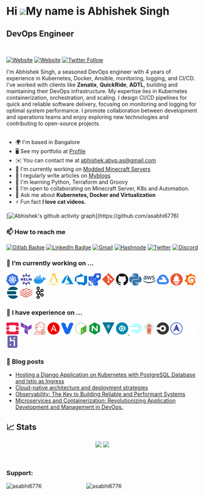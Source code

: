 Hi ![](https://user-images.githubusercontent.com/18350557/176309783-0785949b-9127-417c-8b55-ab5a4333674e.gif)My name is Abhishek Singh
======================================================================================================================================

DevOps Engineer
---------------
<br>

[![Website](https://img.shields.io/website?label=iamabhishek.me&style=for-the-badge&url=https%3A%2F%2Fiamabhishek.me)](https://www.iamabhishek.me)
[![Website](https://img.shields.io/website?label=blogs.iamabhishek.me&style=for-the-badge&url=https%3A%2F%2Fblogs.iamabhishek.me)](https://blogs.iamabhishek.me)
[![Twitter Follow](https://img.shields.io/twitter/follow/asabhi6776?color=1DA1F2&logo=twitter&style=for-the-badge)](https://twitter.com/intent/follow?original_referer=https%3A%2F%2Fgithub.com%2Fasabhi6776&screen_name=asabhi6776)


I'm Abhishek Singh, a seasoned DevOps engineer with 4 years of experience in Kubernetes, Docker, Ansible, monitoring, logging, and CI/CD. I've worked with clients like **Zenatix**, **QuickRide**, **ADTL**, building and maintaining their DevOps infrastructure. My expertise lies in Kubernetes containerization, orchestration, and scaling. I design CI/CD pipelines for quick and reliable software delivery, focusing on monitoring and logging for optimal system performance. I promote collaboration between development and operations teams and enjoy exploring new technologies and contributing to open-source projects.
<br>
<br>

*   🌍  I'm based in Bangalore
*   🖥️  See my portfolio at [Profile](http://iamabhishek.me)
*   ✉️   You can contact me at [abhishek.abvp.as@gmail.com](mailto:abhishek.abvp.as@gmail.com)
*   🚀  I'm currently working on [Modded Minecraft Servers](http://github.com/asabhi6776/minecraft_server.git)
*   📝  I regularly write articles on [Myblogs](https://blogs.iamabhishek.me)
*   🧠  I'm learning Python, Terraform and Groovy
*   🤝  I'm open to collaborating on Minecraft Server, K8s and Automation.
*   💬  Ask me about **Kubernetes, Docker and Virtualization**
*   ⚡  Fun fact **I love cat videos.**

[![Abhishek's github activity graph](https://github-readme-activity-graph.vercel.app/graph?username=asabhi6776&theme=github-compact&area=true&hide_border=true#gh-dark-mode-only")](https://github.com/asabhi6776)

### 📫 How to reach me
[![Gitlab Badge](https://img.shields.io/badge/GitLab-330F63?style=for-the-badge&logo=gitlab&logoColor=white)](https://gitlab.com/as_abhi6776)
[![LinkedIn Badge](https://img.shields.io/badge/LinkedIn-0077B5?style=for-the-badge&logo=linkedin&logoColor=white)](https://www.linkedin.com/in/abhishek-singh-16bb53143/)
[![Gmail](https://img.shields.io/badge/Gmail-D14836?style=for-the-badge&logo=gmail&logoColor=white)](mailto:abhishek.abvp.as@gmail.com)
[![Hashnode](https://img.shields.io/badge/Hashnode-2962FF?style=for-the-badge&logo=hashnode&logoColor=white)](https://blogs.iamabhishek.me)
[![Twitter](https://img.shields.io/badge/Twitter-1DA1F2?style=for-the-badge&logo=twitter&logoColor=white)](https://twitter.com/asabhi6776)
[![Discord](https://img.shields.io/badge/Discord-7289DA?style=for-the-badge&logo=discord&logoColor=white)](https://discord.gg/GphntxYBnW)

### 🔭 I’m currently working on ...

<a href="#"><img height="32" width="32" src="./images/kubernetes.svg" alt="Kubernetes" title="Kubernetes" /></a>
<a href="#"><img height="32" width="32" src="./images/helm.svg" alt="Helm" title="Helm" /></a>
<a href="#"><img height="32" width="32" src="./images/docker.svg" alt="Docker" title="Docker" /></a>
<a href="#"><img height="32" width="32" src="./images/linux.svg" alt="Linux" title="Linux" /></a>
<a href="#"><img height="32" width="32" src="./images/azure.svg" alt="Azure" title="Azure" /></a>
<a href="#"><img height="32" width="32" src="./images/azuredevops.svg" alt="AzureDevOps" title="AzureDevOps" /></a>
<a href="#"><img height="32" width="32" src="./images/azurepipelines.svg" alt="AzurePipeline" title="AzurePipeline" /></a>
<a href="#"><img height="32" width="32" src="./images/git.svg" alt="Git" title="Git" /></a>
<a href="#"><img height="32" width="32" src="./images/github.svg" alt="Github" title="Github" /></a>
<a href="#"><img height="32" width="32" src="./images/python.svg" alt="Python" title="Python" /></a>
<a href="#"><img height="32" width="32" src="./images/amazonaws.svg" alt="AWS" title="AWS" /></a>
<a href="#"><img height="32" width="32" src="./images/googlecloud.svg" alt="GCP" title="GCP" /></a>
<a href="#"><img height="32" width="32" src="./images/prometheus.svg" alt="Prometheus" title="Prometheus" /></a>
<a href="#"><img height="32" width="32" src="./images/grafana.svg" alt="Grafana" title="Grafana" /></a>
<a href="#"><img height="32" width="32" src="./images/elasticsearch.svg" alt="Elasticsearch" title="Elasticsearch" /></a>
<a href="#"><img height="32" width="32" src="./images/redis.svg" alt="Redis" title="Redis" /></a>
<a href="#"><img height="32" width="32" src="./images/apachekafka.svg" alt="Kafka" title="Kafka" /></a>

### 🌱 I have experience on ...

<a href="#"><img height="32" width="32" src="./images/openstack.svg" alt="Openstack" title="Openstack" /></a>
<a href="#"><img height="32" width="32" src="./images/terraform.svg" alt="Terraform" title="Terraform" /></a>
<a href="#"><img height="32" width="32" src="./images/jenkins.svg" alt="Jenkins" title="Jenkins" /></a>
<a href="#"><img height="32" width="32" src="./images/ansible.svg" alt="Ansible" title="Ansible" /></a>
<a href="#"><img height="32" width="32" src="./images/vagrant.svg" alt="Vagrant" title="Vagrant" /></a>
<a href="#"><img height="32" width="32" src="./images/gnubash.svg" alt="Bash" title="Bash" /></a>
<a href="#"><img height="32" width="32" src="./images/nginx.svg" alt="Nginx" title="Nginx" /></a>
<a href="#"><img height="32" width="32" src="./images/vault.svg" alt="Vault" title="Vault" /></a>
<a href="#"><img height="32" width="32" src="./images/keycloak.svg" alt="Keycloak" title= "Keycloak" /> </a>
<a href="#"><img height="32" width="32" src="./images/apachedruid.svg" alt="Druid" title="Druid" /></a>
<a href="#"><img height="32" width="32" src="./images/argocd.png" alt="ArgoCD" title="ArgoCD" /></a>
<a href="#"><img height="32" width="32" src="./images/Circleci.png" alt="CircleCI" title="CircleCI" /></a>
<a href="#"><img height="32" width="32" src="./images/metallb.png" alt="MetalLB" title="MetalLB" /></a>
<a href="#"><img height="32" width="32" src="./images/istio.png" alt="Istio" title="Istio" /></a>
<a href="#"><img height="32" width="32" src="./images/heroku-icon.svg" alt="Heroku" title="Heroku" /></a>
<!--<a href="#"><img height="32" width="32" src="./images/java.svg" alt="Java" title="Java" /></a>
<a href="#"><img height="32" width="32" src="./images/go.svg" alt="Golang" title="Golang" /></a>
<a href="#"><img height="32" width="32" src="./images/puppet.svg" alt="Puppet" title="Puppet" /></a>
<a href="#"><img height="32" width="32" src="./images/apachegroovy.svg" alt="Groovy" title="Groovy" /></a>
<a href="#"><img height="32" width="32" src="./images/ruby.svg" alt="Ruby" title="Ruby" /></a>
<a href="#"><img height="32" width="32" src="./images/react.svg" alt="ReactJS" title="ReactJS" /></a>-->

### :book: Blog posts
<!-- BLOG-POST-LIST:START -->
- [Hosting a Django Application on Kubernetes with PostgreSQL Database and Istio as Ingress](https://blogs.iamabhishek.me/hosting-a-django-application-on-kubernetes-with-postgresql-database-and-istio-as-ingress)
- [Cloud-native architecture and deployment strategies](https://blogs.iamabhishek.me/cloud-native-architecture-and-deployment-strategies)
- [Observability: The Key to Building Reliable and Performant Systems](https://blogs.iamabhishek.me/observability-the-key-to-building-reliable-and-performant-systems)
- [Microservices and Containerization: Revolutionizing Application Development and Management in DevOps.](https://blogs.iamabhishek.me/microservices-and-containerization)
<!-- BLOG-POST-LIST:END -->


## 📈 Stats
<p align="center">
	
  <img width="48%" src="https://github-readme-stats.vercel.app/api?username=asabhi6776&show_icons=true&theme=tokyonight" />
  <img width="48%" src="https://github-readme-streak-stats.herokuapp.com/?user=asabhi6776&theme=tokyonight" />
</p>


<br>

### Support:
<p><a href="https://www.buymeacoffee.com/asabhi6776"> <img align="left" src="https://cdn.buymeacoffee.com/buttons/v2/default-yellow.png" height="50" width="210" alt="asabhi6776" /></a><a href="https://ko-fi.com/asabhi6776"> <img align="left" src="https://cdn.ko-fi.com/cdn/kofi3.png?v=3" height="50" width="210" alt="asabhi6776" /></a></p>